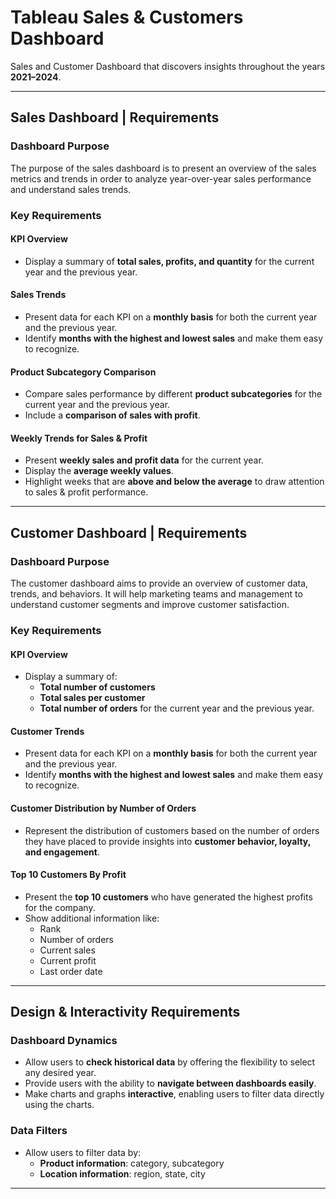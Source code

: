 # Tableau Sales & Customers Dashboard

Sales and Customer Dashboard that discovers insights throughout the years **2021–2024**.

---

## Sales Dashboard | Requirements

### Dashboard Purpose
The purpose of the sales dashboard is to present an overview of the sales metrics and trends in order to analyze year-over-year sales performance and understand sales trends.

### Key Requirements

#### KPI Overview
- Display a summary of **total sales, profits, and quantity** for the current year and the previous year.

#### Sales Trends
- Present data for each KPI on a **monthly basis** for both the current year and the previous year.
- Identify **months with the highest and lowest sales** and make them easy to recognize.

#### Product Subcategory Comparison
- Compare sales performance by different **product subcategories** for the current year and the previous year.
- Include a **comparison of sales with profit**.

#### Weekly Trends for Sales & Profit
- Present **weekly sales and profit data** for the current year.
- Display the **average weekly values**.
- Highlight weeks that are **above and below the average** to draw attention to sales & profit performance.

---

## Customer Dashboard | Requirements

### Dashboard Purpose
The customer dashboard aims to provide an overview of customer data, trends, and behaviors. It will help marketing teams and management to understand customer segments and improve customer satisfaction.

### Key Requirements

#### KPI Overview
- Display a summary of:
  - **Total number of customers**
  - **Total sales per customer**
  - **Total number of orders** for the current year and the previous year.

#### Customer Trends
- Present data for each KPI on a **monthly basis** for both the current year and the previous year.
- Identify **months with the highest and lowest sales** and make them easy to recognize.

#### Customer Distribution by Number of Orders
- Represent the distribution of customers based on the number of orders they have placed to provide insights into **customer behavior, loyalty, and engagement**.

#### Top 10 Customers By Profit
- Present the **top 10 customers** who have generated the highest profits for the company.
- Show additional information like:
  - Rank  
  - Number of orders  
  - Current sales  
  - Current profit  
  - Last order date  

---

## Design & Interactivity Requirements

### Dashboard Dynamics
- Allow users to **check historical data** by offering the flexibility to select any desired year.
- Provide users with the ability to **navigate between dashboards easily**.
- Make charts and graphs **interactive**, enabling users to filter data directly using the charts.

### Data Filters
- Allow users to filter data by:
  - **Product information**: category, subcategory  
  - **Location information**: region, state, city  

---
